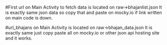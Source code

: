 #First url on Main Activity to fetch data is located on raw->bhajanlist.json It is exactly same json data so copy that and paste on mocky.io if link written on main code is down.

#url_bhajans on Main Activity is located on raw->bhajan_data.json It is exactly same just copy paste all on mocky.io or other json api hosting site and it works.

